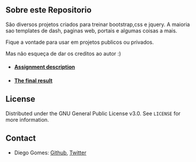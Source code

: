 <br />

</p>

<!-- ABOUT THE PROJECT -->
## Sobre este Repositorio

São diversos projetos criados para treinar bootstrap,css e jquery.
A maioria sao templates de dash, paginas web, portais e algumas coisas a mais.

Fique a vontade para usar em projetos publicos ou privados.

Mas não esqueça de dar os creditos ao autor :)

* #### [Assignment description](https://www.theodinproject.com/courses/html5-and-css3/lessons/design-your-own-grid-based-framework)	
* #### [The final result](https://digomes87.github.io/Design-your-own-Grid-based-Framework)	
<!-- * #### [Source page](https://www.newsweek.com/) -->

<!-- ### Built With

* [Bootstrap](https://getbootstrap.com)
* [JQuery](https://jquery.com) -->

<!-- LICENSE -->
## License

Distributed under the GNU General Public License v3.0. See `LICENSE` for more information.

<!-- CONTACT -->
## Contact

* Diego Gomes: [Github](https://github.com/digomes87), [Twitter](https://twitter.com/devdiegogo)

